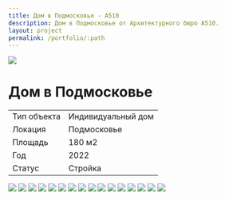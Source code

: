 ```yaml
---
title: Дом в Подмосковье - А510
description: Дом в Подмосковье от Архитектурного бюро А510.
layout: project
permalink: /portfolio/:path
---
```


<div id="banner">
    <img src="/images/dom-v-podmoskovye/banner.jpg">
    <h1>Дом в Подмосковье</h1>
</div>
<main id="main">
    <div id="project-wrapper">
        <div class="table-wrapper">
            <table>
                <tbody>
                    <tr>
                        <td>Тип объекта</td>
                        <td>Индивидуальный дом</td>
                    </tr>
                    <tr>
                        <td>Локация</td>
                        <td>Подмосковье</td>
                    </tr>
                    <tr>
                        <td>Площадь</td>
                        <td>180 м2</td>
                    </tr>
                    <tr>
                        <td>Год</td>
                        <td>2022</td>
                    </tr>
                    <tr>
                        <td>Статус</td>
                        <td>Стройка</td>
                    </tr>
                </tbody>
            </table>
        </div>
    </div>
    <div id="project-photo">
        <img class="image fit big" src="/images/dom-v-podmoskovye/01.jpg">
        <img class="image fit big" src="/images/dom-v-podmoskovye/02.jpg">
        <img class="image fit medium" src="/images/dom-v-podmoskovye/03.jpg">
        <img class="image fit medium" src="/images/dom-v-podmoskovye/04.jpg">
        <img class="image fit medium" src="/images/dom-v-podmoskovye/05.jpg">
        <img class="image fit medium" src="/images/dom-v-podmoskovye/06.jpg">
        <img class="image fit medium" src="/images/dom-v-podmoskovye/08.jpg">
        <img class="image fit big" src="/images/dom-v-podmoskovye/09.jpg">
        <img class="image fit medium" src="/images/dom-v-podmoskovye/10.jpg">
        <img class="image fit medium" src="/images/dom-v-podmoskovye/11.jpg">
        <img class="image fit big" src="/images/dom-v-podmoskovye/12.jpg">
        <img class="image fit medium" src="/images/dom-v-podmoskovye/13.jpg">
        <img class="image fit medium" src="/images/dom-v-podmoskovye/14.jpg">
        <img class="image fit medium" src="/images/dom-v-podmoskovye/15.jpg">
        <img class="image fit medium" src="/images/dom-v-podmoskovye/16.jpg">
        <img class="image fit small" src="/images/dom-v-podmoskovye/17.jpg">
    </div>
</main>